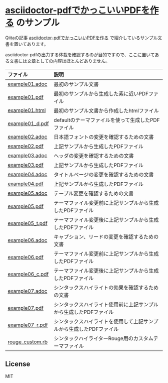 # [asciidoctor-pdfでかっこいいPDFを作る](https://qiita.com/kuboaki/items/67774c5ebd41467b83e2) のサンプル

Qiitaの記事 [asciidoctor-pdfでかっこいいPDFを作る](https://qiita.com/kuboaki/items/67774c5ebd41467b83e2) で紹介しているサンプル文書を置いてあります。

asciidoctor-pdfの出力する体裁を確認するのが目的ですので、ここに置いてある文書には文章としての内容はほとんどありません。

| ファイル|説明|
|:-----------|:------------| 
| [example01.adoc](example01.adoc) | 最初のサンプル文書 |
| [example01.pdf](example01.pdf) | 最初のサンプルから生成した素に近いPDFファイル |
| [example01.html](example01.html) | 最初のサンプル文書から作成したhtmlファイル |
| [example01_d.pdf](example01_d.pdf) | defaultのテーマファイルを使って生成したPDFファイル |
| [example02.adoc](example02.adoc) | 日本語フォントの変更を確認するための文書 |
| [example02.pdf](example02.pdf) | 上記サンプルから生成したPDFファイル |
| [example03.adoc](example03.adoc) | ヘッダの変更を確認するための文書 |
| [example03.pdf](example03.pdf) | 上記サンプルから生成したPDFファイル |
| [example04.adoc](example04.adoc) | タイトルページの変更を確認するための文書 |
| [example04.pdf](example04.pdf) | 上記サンプルから生成したPDFファイル |
| [example05.adoc](example05.adoc) | テーブル変更を確認するための文書 |
| [example05.pdf](example05.pdf) | テーマファイル変更前に上記サンプルから生成したPDFファイル |
| [example05_t.pdf](example05_t.pdf) | テーマファイル変更後に上記サンプルから生成したPDFファイル |
| [example06.adoc](example06.adoc) | キャプション、リードの変更を確認するための文書 |
| [example06.pdf](example06.pdf) | テーマファイル変更前に上記サンプルから生成したPDFファイル |
| [example06_c.pdf](example06_t.pdf) | テーマファイル変更後に上記サンプルから生成したPDFファイル |
| [example07.adoc](example07.adoc) | シンタックスハイライトの効果を確認するための文書 |
| [example07.pdf](example07.pdf) | シンタックスハイライト使用前に上記サンプルから生成したPDFファイル |
| [example07_r.pdf](example07_r.pdf) | シンタックスハイライトを使用して上記サンプルから生成したPDFファイル |
| [rouge_custom.rb](rouge_custom.rb) | シンタックハイライターRouge用のカスタムテーマファイル |

## License
MIT
